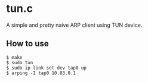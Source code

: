 # tun.c

A simple and pretty naive ARP client using TUN device.

## How to use

```
$ make
$ sudo tun
$ sudo ip link set dev tap0 up
$ arping -I tap0 10.83.0.1
```


